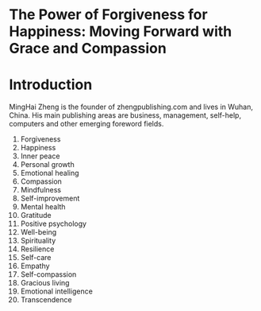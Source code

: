 # The Power of Forgiveness for Happiness: Moving Forward with Grace and Compassion

# Introduction

MingHai Zheng is the founder of zhengpublishing.com and lives in Wuhan, China. His main publishing areas are business, management, self-help, computers and other emerging foreword fields.



1. Forgiveness
2. Happiness
3. Inner peace
4. Personal growth
5. Emotional healing
6. Compassion
7. Mindfulness
8. Self-improvement
9. Mental health
10. Gratitude
11. Positive psychology
12. Well-being
13. Spirituality
14. Resilience
15. Self-care
16. Empathy
17. Self-compassion
18. Gracious living
19. Emotional intelligence
20. Transcendence

